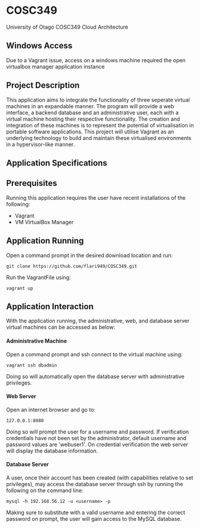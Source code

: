 # COSC349
University of Otago COSC349 Cloud Architecture

## Windows Access
Due to a Vagrant issue, access on a windows machine required the open virtualbox manager application instance

## Project Description
This application aims to integrate the functionality of three seperate virtual machines in an expandable manner.
The program will provide a web interface, a backend database and an administrative user, each with a virtual machine hosting their respective functionality. The creation and integration of these machines is to represent the potential of virtualisation in portable software applications. 
This project will utilise Vagrant as an underlying technology to build and maintain these virtualised environments in a hypervisor-like manner.

## Application Specifications

## Prerequisites
Running this application requires the user have recent installations of the following:
- Vagrant
- VM VirtualBox Manager

## Application Running
Open a command prompt in the desired download location and run:

```git clone https://github.com/flari949/COSC349.git```

Run the VagrantFile using:

```vagrant up```

## Application Interaction
With the application running, the administrative, web, and database server virtual machines can be accessed as below:
#### Administrative Machine
Open a command prompt and ssh connect to the virtual machine using:

```vagrant ssh dbadmin```

Doing so will automatically open the database server with administrative privileges.
#### Web Server
Open an internet browser and go to:

```127.0.0.1:8080```

Doing so will prompt the user for a username and password. If verification credentials have not been set by the administrator, default username and password values are 'webuser1'. On credential verification the web server will display the database information. 

#### Database Server
A user, once their account has been created (with capabilities relative to set privileges), may access the database server through ssh by running the following on the command line:

```mysql -h 192.168.56.12 -u <username> -p```

Making sure to substitute <username> with a valid username and entering the correct password on prompt, the user will gain access to the MySQL database. 
